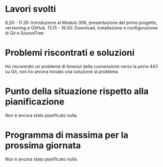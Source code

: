 # Lavori svolti

8.20 - 11.35: Introduzione al Modulo 306, presentazione del primo progetto, versioning e GitHub.
13.15 - 16.00: Download, installazione e configurazione di Git e SourceTree

# Problemi riscontrati e soluzioni

Ho riscontrato un problema di timeout della connessione verso la porta 443 su Git, non ho ancora trovato una soluzione al problema

# Punto della situazione rispetto alla pianificazione

Non è ancora stato pianificato nulla.

# Programma di massima per la prossima giornata

Non è ancora stato pianificato nulla.